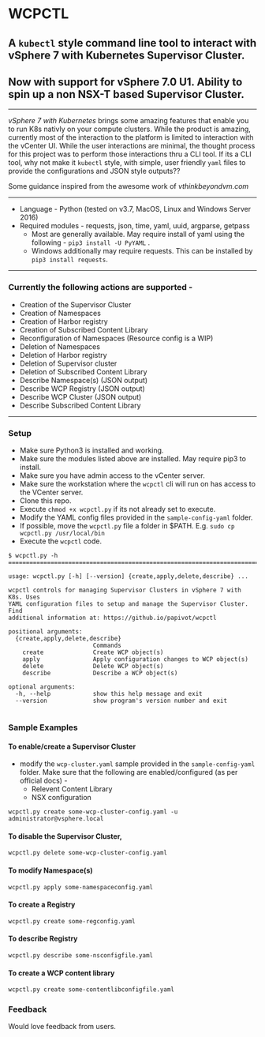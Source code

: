 # WCPCTL
## A `kubectl` style command line tool to interact with vSphere 7 with Kubernetes Supervisor Cluster.
## Now with support for vSphere 7.0 U1. Ability to spin up a non NSX-T based Supervisor Cluster.

---

*vSphere 7 with Kubernetes* brings some amazing features that enable you to run K8s nativly on your compute clusters. While the product is amazing, currently most of the interaction to the platform is limited to interaction with the vCenter UI. While the user interactions are minimal, the thought process for this project was to perform those interactions thru a CLI tool. If its a CLI tool, why not make it `kubectl` style, with simple, user friendly `yaml` files to provide the configurations and JSON style outputs??

Some guidance inspired from the awesome work of *vthinkbeyondvm.com*

---

* Language - Python (tested on v3.7, MacOS, Linux and Windows Server 2016)
* Required modules - requests, json, time, yaml, uuid, argparse, getpass 
  * Most are generally available. May require install of yaml using the following - `pip3 install -U PyYAML` . 
  * Windows additionally may require requests. This can be installed by `pip3 install requests`.

---

### Currently the following actions are supported - 
* Creation of the Supervisor Cluster
* Creation of Namespaces
* Creation of Harbor registry
* Creation of Subscribed Content Library
* Reconfiguration of Namespaces (Resource config is a WIP)
* Deletion of Namespaces
* Deletion of Harbor registry 
* Deletion of Supervisor cluster
* Deletion of Subscribed Content Library
* Describe Namespace(s) (JSON output)
* Describe WCP Registry (JSON output)
* Describe WCP Cluster (JSON output)
* Describe Subscribed Content Library

---

### Setup 
* Make sure Python3 is installed and working.
* Make sure the modules listed above are installed. May require pip3 to install.
* Make sure you have admin access to the vCenter server.
* Make sure the workstation where the `wcpctl` cli will run on has access to the VCenter server. 
* Clone this repo. 
* Execute `chmod +x wcpctl.py` if its not already set to execute. 
* Modify the YAML config files provided in the `sample-config-yaml` folder. 
* If possible, move the `wcpctl.py` file a folder in $PATH. E.g. `sudo cp wcpctl.py /usr/local/bin`
* Execute the `wcpctl` code.

```
$ wcpctl.py -h  
=============================================================================

usage: wcpctl.py [-h] [--version] {create,apply,delete,describe} ...

wcpctl controls for managing Supervisor Clusters in vSphere 7 with K8s. Uses
YAML configuration files to setup and manage the Supervisor Cluster. Find
additional information at: https://github.io/papivot/wcpctl

positional arguments:
  {create,apply,delete,describe}
                        Commands
    create              Create WCP object(s)
    apply               Apply configuration changes to WCP object(s)
    delete              Delete WCP object(s)
    describe            Describe a WCP object(s)

optional arguments:
  -h, --help            show this help message and exit
  --version             show program's version number and exit
  
```
### Sample Examples

#### To enable/create a Supervisor Cluster
* modify the `wcp-cluster.yaml` sample provided in the `sample-config-yaml` folder. Make sure that the following are enabled/configured (as per official docs) - 
  - Relevent Content Library
  - NSX configuration

```
wcpctl.py create some-wcp-cluster-config.yaml -u administrator@vsphere.local
```

#### To disable the Supervisor Cluster, 
```
wcpctl.py delete some-wcp-cluster-config.yaml
```


#### To modify Namespace(s) 
```
wcpctl.py apply some-namespaceconfig.yaml
```

#### To create a Registry 
```
wcpctl.py create some-regconfig.yaml
```

#### To describe Registry 
```
wcpctl.py describe some-nsconfigfile.yaml
```

#### To create a WCP content library
```
wcpctl.py create some-contentlibconfigfile.yaml
```


### Feedback

Would love feedback from users. 
